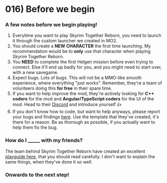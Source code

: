 # 016) Before we begin

### A few notes before we begin playing!

1. Everytime you want to play Skyrim Together Reborn, you need to launch it through the custom launcher we created in MO2.
2. You should create a **NEW CHARACTER** the first time launching. My recommendation would be to **only** use that character when playing Skyrim Together Reborn.
3. You **NEED** to complete the first Helgen mission before even trying to connect. Else it'll end up badly for you, and you might need to start over, with a new savegame.
4. Expect bugs. Lots of bugs. This will not be a MMO-like smooth experience, where everything "just works". Remember, they're a team of volunteers doing this **for free** in their spare time.
5. If you want to help improve the mod, they're actively looking for **C++ coders** for the mod and **Angular/TypeScript coders** for the UI of the mod. Head to their [Discord](https://discord.gg/skyrimtogether) and introduce yourself :thumbsup:
6. If you don't know how to code, but want to help anyways, please report your bugs and findings [here](https://github.com/tiltedphoques/bug-feature-reports/issues/new?assignees=\&labels=\&template=Bug\_report.md). Use the template that they've created, it's there for a reason. Be as thorough as possible, if you actually want to help them fix the bug.

### How do I \_\_\_\_\_ with my friends?

The team behind Skyrim Together Reborn have created an excellent [playguide here](https://wiki.tiltedphoques.com/tilted-online/general-information/playguide), that you should read carefully. I don't want to explain the same things, when they've done it so well.

### Onwards to the next step!
